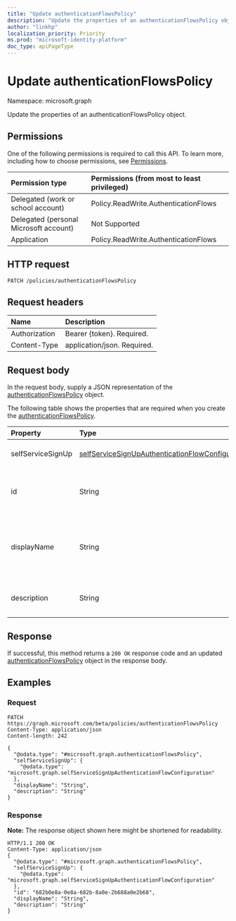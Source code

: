 ```yaml
---
title: "Update authenticationFlowsPolicy"
description: "Update the properties of an authenticationFlowsPolicy object."
author: "linkhp"
localization_priority: Priority
ms.prod: "microsoft-identity-platform"
doc_type: apiPageType
---
```


# Update authenticationFlowsPolicy

Namespace: microsoft.graph

Update the properties of an authenticationFlowsPolicy object.

## Permissions
One of the following permissions is required to call this API. To learn more, including how to choose permissions, see [Permissions](/concepts/permissions-reference.md).

|Permission type|Permissions (from most to least privileged)|
|:---|:---|
|Delegated (work or school account)|Policy.ReadWrite.AuthenticationFlows|
|Delegated (personal Microsoft account)|Not Supported|
|Application|Policy.ReadWrite.AuthenticationFlows|

## HTTP request

<!-- {
  "blockType": "ignored"
}
-->
``` http
PATCH /policies/authenticationFlowsPolicy
```

## Request headers
|Name|Description|
|:---|:---|
|Authorization|Bearer {token}. Required.|
|Content-Type|application/json. Required.|

## Request body
In the request body, supply a JSON representation of the [authenticationFlowsPolicy](../resources/authenticationflowspolicy.md) object.

The following table shows the properties that are required when you create the [authenticationFlowsPolicy](../resources/authenticationflowspolicy.md).

|Property|Type|Description|
|:---|:---|:---|
|selfServiceSignUp|[selfServiceSignUpAuthenticationFlowConfiguration](../resources/selfservicesignupauthenticationflowconfiguration.md)|Self-service sign-up configuration|
|id|String|Inherited property. The ID of the authentication flows policy|
|displayName|String|Inherited property.The human-readable name of the policy, "Authentication flows policy"|
|description|String|Inherited property. A description of the policy|



## Response

If successful, this method returns a `200 OK` response code and an updated [authenticationFlowsPolicy](../resources/authenticationflowspolicy.md) object in the response body.

## Examples

### Request
<!-- {
  "blockType": "request",
  "name": "update_authenticationflowspolicy"
}
-->
``` http
PATCH https://graph.microsoft.com/beta/policies/authenticationFlowsPolicy
Content-Type: application/json
Content-length: 242

{
  "@odata.type": "#microsoft.graph.authenticationFlowsPolicy",
  "selfServiceSignUp": {
    "@odata.type": "microsoft.graph.selfServiceSignUpAuthenticationFlowConfiguration"
  },
  "displayName": "String",
  "description": "String"
}
```


### Response
**Note:** The response object shown here might be shortened for readability.
<!-- {
  "blockType": "response",
  "truncated": true
}
-->
``` http
HTTP/1.1 200 OK
Content-Type: application/json
{
  "@odata.type": "#microsoft.graph.authenticationFlowsPolicy",
  "selfServiceSignUp": {
    "@odata.type": "microsoft.graph.selfServiceSignUpAuthenticationFlowConfiguration"
  },
  "id": "682b0e8a-0e8a-682b-8a0e-2b688a0e2b68",
  "displayName": "String",
  "description": "String"
}
```
